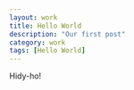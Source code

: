 ```yaml
---
layout: work
title: Hello World
description: "Our first post"
category: work
tags: [Hello World]
---
```


Hidy-ho!